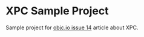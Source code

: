 # XPC Sample Project

Sample project for [objc.io issue 14](http://www.objc.io/issue-14/) article about XPC.


